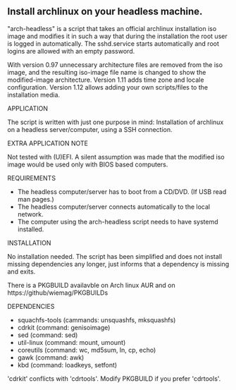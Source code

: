 Install archlinux on your headless machine.
-------------------------------------------


"arch-headless" is a script that takes an official archlinux installation iso image and modifies it in such a way that during the installation the root user is logged in automatically. The sshd.service starts automatically and root logins are allowed with an empty password.

With version 0.97 unnecessary architecture files are removed from the iso image, and the resulting iso-image file name is changed to show the modified-image architecture.
Version 1.11 adds time zone and locale configuration.
Version 1.12 allows adding your own scripts/files to the installation media.


APPLICATION

The script is written with just one purpose in mind:  Installation of archlinux on a headless server/computer, using a SSH connection.


EXTRA APPLICATION NOTE

Not tested with (U)EFI. A silent assumption was made that the modified iso image would be used only with BIOS based computers.


REQUIREMENTS

- The headless computer/server has to boot from a CD/DVD. (If USB read man pages.)
- The headless computer/server connects automatically to the local network.
- The computer using the arch-headless script needs to have systemd installed.


INSTALLATION

No installation needed. The script has been simplified and does not install missing dependencies any longer, just informs that a dependency is missing and exits.

There is a PKGBUILD availavble on Arch linux AUR and on https://github/wiemag/PKGBUILDs


DEPENDENCIES

- squachfs-tools (cammands: unsquashfs, mksquashfs)
- cdrkit         (command:  genisoimage)
- sed            (command:  sed)
- util-linux     (command:  mount, umount)
- coreutils      (command:  wc, md5sum, ln, cp, echo)
- gawk           (command:  awk)
- kbd            (command:  loadkeys, setfont)

'cdrkit' conflicts with 'cdrtools'. Modify PKGBUILD if you prefer 'cdrtools'.
